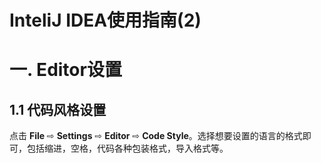 # InteliJ IDEA使用指南(2)

# 一. Editor设置

## 1.1 代码风格设置

点击 **File** ⇨ **Settings** ⇨ **Editor** ⇨ **Code Style**。选择想要设置的语言的格式即可，包括缩进，空格，代码各种包装格式，导入格式等。